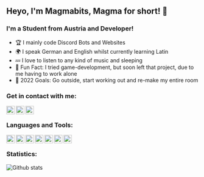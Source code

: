## Heyo, I'm Magmabits, Magma for short! 👋

### I'm a Student from Austria and Developer! 
- 🏆 I mainly code Discord Bots and Websites
- 🌍 I speak German and English whilst currently learning Latin
- 💤 I love to listen to any kind of music and sleeping
- 👾 Fun Fact: I tried game-development, but soon left that project, due to me having to work alone
- 🥅 2022 Goals: Go outside, start working out and re-make my entire room

### Get in contact with me:
[<img align="left" alt="Magmabits | Discord" width="22px" src="https://cdn.jsdelivr.net/npm/simple-icons@v3/icons/discord.svg">](https://discord.com/users/611292879201239051)
[<img align="left" alt="Magmabits | Twitter" width="22px" src="https://cdn.jsdelivr.net/npm/simple-icons@v3/icons/twitter.svg">](https://twitter.com/magmabits)
[<img align="left" alt="Magmabits | Instagram" width="22px" src="https://cdn.jsdelivr.net/npm/simple-icons@v3/icons/instagram.svg">](https://instagram.com/magmabits)
<br/>
### Languages and Tools:
<img align="left" alt="Visual Studio Code" width="22px" src="https://cdn.jsdelivr.net/npm/simple-icons@7.0.0/icons/visualstudiocode.svg">
<img align="left" alt="Javascript" width="22px" src="https://cdn.jsdelivr.net/npm/simple-icons@v7.0.0/icons/javascript.svg">
<img align="left" alt="Typescript" width="22px" src="https://cdn.jsdelivr.net/npm/simple-icons@v7.0.0/icons/typescript.svg">
<img align="left" alt="MongoDB" width="22px" src="https://cdn.jsdelivr.net/npm/simple-icons@7.0.0/icons/mongodb.svg">
<img align="left" alt="ReactJS" width="22px" src="https://cdn.jsdelivr.net/npm/simple-icons@7.0.0/icons/react.svg">
<img align="left" alt="CSS" width="22px" src="https://cdn.jsdelivr.net/npm/simple-icons@7.0.0/icons/css3.svg">
<img align="left" alt="HTML" width="22px" src="https://cdn.jsdelivr.net/npm/simple-icons@7.0.0/icons/html5.svg">

<br/>

### Statistics:
![Github stats](https://github-readme-stats.vercel.app/api?username=magmabits&show_icons=true&count_private=true)
